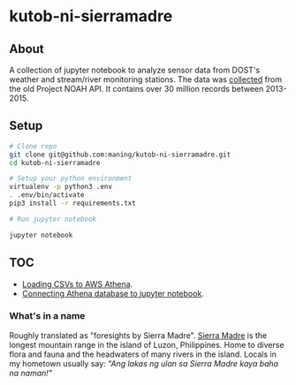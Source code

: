 # kutob-ni-sierramadre

## About

A collection of jupyter notebook to analyze sensor data from DOST's weather and stream/river monitoring stations.
The data was [collected](https://github.com/mbasa/dostSensor/) from the old Project NOAH API.  It contains over 30 million records between 2013-2015.

## Setup

```sh
# Clone repo
git clone git@github.com:maning/kutob-ni-sierramadre.git
cd kutob-ni-sierramadre

# Setup your python environment
virtualenv -p python3 .env
. .env/bin/activate
pip3 install -r requirements.txt

# Run jupyter notebook

jupyter notebook
```

## TOC

* [Loading CSVs to AWS Athena](loading-to-athena.ipynb).
* [Connecting Athena database to jupyter notebook](athena-to-pandas.ipynb).

### What's in a name

Roughly translated as "foresights by Sierra Madre".  [Sierra Madre](https://en.wikipedia.org/wiki/Sierra_Madre_(Philippines)) is the longest mountain range in the island of Luzon, Philippines.  Home to diverse flora and fauna and the headwaters of many rivers in the island.  Locals in my hometown usually say: *"Ang lakas ng ulan sa Sierra Madre kaya baha na naman!"* 

